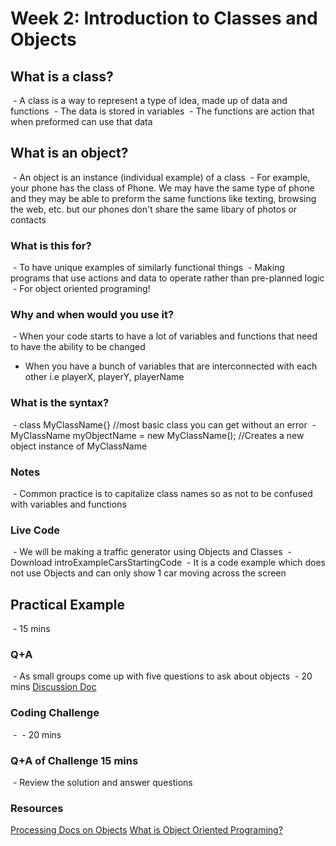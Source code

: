 # Week 2: Introduction to Classes and Objects

## What is a class? 
 - A class is a way to represent a type of idea, made up of data and functions
 - The data is stored in variables
 - The functions are action that when preformed can use that data

## What is an object?
 - An object is an instance (individual example) of a class
 - For example, your phone has the class of Phone. We may have the same type of phone and they may be able to preform the same functions like texting, browsing the web, etc. but our phones don't share the same libary of photos or contacts

### What is this for?
 - To have unique examples of similarly functional things
 - Making programs that use actions and data to operate rather than pre-planned logic
 - For object oriented programing!
 
### Why and when would you use it?
 - When your code starts to have a lot of variables and functions that need to have the ability to be changed
- When you have a bunch of variables that are interconnected with each other i.e playerX, playerY, playerName

### What is the syntax?
 - class MyClassName{} //most basic class you can get without an error
 - MyClassName myObjectName = new MyClassName(); //Creates a new object instance of MyClassName

### Notes
 - Common practice is to capitalize class names so as not to be confused with variables and functions

### Live Code
 - We will be making a traffic generator using Objects and Classes
 - Download introExampleCarsStartingCode
 - It is a code example which does not use Objects and can only show 1 car moving across the screen
 
## Practical Example
 - 15 mins

### Q+A
 - As small groups come up with five questions to ask about objects
 - 20 mins
[Discussion Doc](https://docs.google.com/document/d/1nS25wCRjYUXvA8b8bS8Y4K037x9m2Bff5uUSoJvo0ss/edit?usp=sharing)

### Coding Challenge
 - 
 - 20 mins
### Q+A of Challenge 15 mins
 - Review the solution and answer questions
 
### Resources
[Processing Docs on Objects](https://processing.org/tutorials/objects/)
[What is Object Oriented Programing?](https://www.youtube.com/watch?v=YcbcfkLzgvs)
